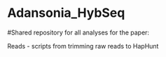 # Adansonia_HybSeq
#Shared repository for all analyses for the paper:


Reads - scripts from trimming raw reads to HapHunt

